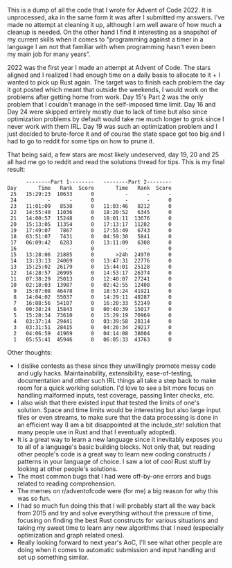 This is a dump of all the code that I wrote for Advent of Code 2022. It is unprocessed,
aka in the same form it was after I submitted my answers. I've made no attempt at
cleaning it up, although I am well aware of how much a cleanup is needed. On the other
hand I find it interesting as a snapshot of my current skills when it comes to
"programming against a timer in a language I am not that familiar with when programming
hasn't even been my main job for many years".

2022 was the first year I made an attempt at Advent of Code. The stars aligned and I
realized I had enough time on a daily basis to allocate to it + I wanted to pick up
Rust again. The target was to finish each problem the day it got posted which meant
that outside the weekends, I would work on the problems after getting home from work.
Day 15's Part 2 was the only problem that I couldn't manage in the self-imposed time
limit. Day 16 and Day 24 were skipped entirely mostly due to lack of time but also
since optimization problems by default would take me much longer to grok since I
never work with them IRL. Day 19 was such an optimization problem and I just decided
to brute-force it and of course the state space got too big and I had to go to reddit
for some tips on how to prune it.

That being said, a few stars are most likely undeserved, day 19, 20 and 25 all had me
go to reddit and read the solutions thread for tips. This is my final result:

          --------Part 1--------   --------Part 2--------
    Day       Time   Rank  Score       Time   Rank  Score
     25   15:29:23  10633      0          -      -      -
     24          -      -      0          -      -      0
     23   11:01:09   8538      0   11:03:46   8212      0
     22   14:55:40  11036      0   18:20:52   6345      0
     21   14:00:57  15248      0   18:01:11  13676      0
     20   15:13:05  11354      0   17:13:17  11282      0
     19   17:49:07   7867      0   17:55:49   6743      0
     18   03:51:07   7431      0   04:59:30   5841      0
     17   06:09:42   6283      0   13:11:09   6308      0
     16          -      -      0          -      -      0
     15   13:28:06  21885      0       >24h  24970      0
     14   13:33:13  24069      0   13:47:31  22776      0
     13   15:25:02  26179      0   15:44:01  25128      0
     12   14:28:57  26995      0   14:53:17  26374      0
     11   07:38:29  25013      0   12:40:07  27241      0
     10   02:18:03  13987      0   02:42:55  12408      0
      9   15:07:08  46478      0   18:57:24  41921      0
      8   14:04:02  55037      0   14:29:11  48287      0
      7   16:08:56  54107      0   16:20:33  52149      0
      6   00:38:24  15843      0   00:40:39  15017      0
      5   15:28:34  73610      0   15:29:19  70969      0
      4   03:37:14  29441      0   03:39:58  28114      0
      3   03:31:51  28415      0   04:20:34  29217      0
      2   04:06:59  41969      0   04:14:08  38004      0
      1   05:55:41  45946      0   06:05:33  43763      0

Other thoughts:

- I dislike contests as these since they unwillingly promote messy code and ugly hacks.
Maintainability, extensibility, ease-of-testing, documentation and other such IRL
things all take a step back to make room for a quick working solution. I'd love to see
a bit more focus on handling malformed inputs, test coverage, passing linter checks, etc.
- I also wish that there existed input that tested the limits of one's solution. Space
and time limits would be interesting but also large input files or even streams, to
make sure that the data processing is done in an efficient way (I am a bit disappointed
at the include\_str! solution that many people use in Rust and that I eventually adopted).
- It is a great way to learn a new language since it inevitably exposes you to all of
a language's basic building blocks. Not only that, but reading other people's code is a
great way to learn new coding constructs / patterns in your language of choice. I saw a
lot of cool Rust stuff by looking at other people's solutions.
- The most common bugs that I had were off-by-one errors and bugs related to reading
comprehension.
- The memes on r/adventofcode were (for me) a big reason for why this was so fun.
- I had so much fun doing this that I will probably start all the way back from 2015 and
try and solve everything without the pressure of time, focusing on finding the best Rust
constructs for various situations and taking my sweet time to learn any new algorithms
that I need (especially optimization and graph related ones).
- Really looking forward to next year's AoC, I'll see what other people are doing when
it comes to automatic submission and input handling and set up something similar.
